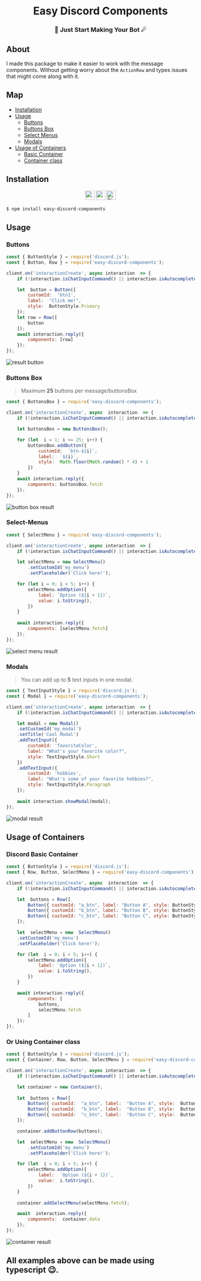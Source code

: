 <h1 align="center">
	Easy Discord Components
</h1>

<h3 align="center">
	🌠 Just Start Making Your Bot ☄
</h3>

## About
I made this package to make it easier to work with the message components. Without getting worry about the `ActionRow` and types issues that might come along with it.

## Map

 - [Installation](#installation)
 - [Usage](#usage)
	 - [Buttons](#buttons)
	 - [Buttons Box](#buttons-box)
	 -  [Select Menus](#select-menus)
	 -  [Modals](#modals)
- [Usage of Containers](#usage-of-containers)
	- [Basic Container](#discord-basic-container)
	- [Container class](#or-using-container-class)

## Installation

<div align="center">
<img src="https://img.shields.io/badge/Node js- >= 18.5-yellowgreen?style=flat&logo=node.js" alt="nodejs Badge" height="25"> 
  <img src="https://img.shields.io/badge/Npm - >= 8.12.1-yellowgreen?style=flat&logo=npm" alt="npm Badge" height="25"> 
<img src="https://img.shields.io/badge/Discord.js - >= 14.0.2-blueviolet?style=flat&logo=discord" alt="Discord Badge" height="25">
</div>

```bash
$ npm install easy-discord-components
```
	
## Usage

### Buttons
```js
const { ButtonStyle } = require('discord.js');
const { Button, Row } = require('easy-discord-components');

client.on('interactionCreate', async interaction  => {
	if (!interaction.isChatInputCommand() || interaction.isAutocomplete()) return;

	let  button = Button({
		customId:  'btn1',
		label:  "Click me!",
		style:  ButtonStyle.Primary
	});
	let row = Row([
		button	
	]);
	await interaction.reply({
		components: [row]
	});
});
```
![result button](https://github.com/albatranomar/easy-discord-components/blob/main/screenshots/button_result.png?raw=true)

### Buttons Box

> Maximum **25** buttons per message/buttonsBox

```js
const { ButtonsBox } = require('easy-discord-components');

client.on('interactionCreate', async  interaction  => {
	if (!interaction.isChatInputCommand() || interaction.isAutocomplete()) return;

	let buttonsBox = new ButtonsBox();

	for (let  i = 1; i <= 25; i++) {
		buttonsBox.addButton({
            customId:  `btn-${i}`,
            label:  `${i}`,
            style:  Math.floor(Math.random() * 4) + 1
		})
	}
	await interaction.reply({
		components: buttonsBox.fetch
	});
});
```
![button box result](https://github.com/albatranomar/easy-discord-components/blob/main/screenshots/button_box_result.png?raw=true)

### Select-Menus
```js
const { SelectMenu } = require('easy-discord-components');

client.on('interactionCreate', async interaction  => {
	if (!interaction.isChatInputCommand() || interaction.isAutocomplete()) return;

	let selectMenu = new SelectMenu()
		.setCustomId('my_menu')
		.setPlaceholder('Click here!');

	for (let i = 0; i < 5; i++) {
		selectMenu.addOption({
            label: `Option (${i + 1})`,
            value: i.toString(),
		})
	}
	
	await interaction.reply({
		components: [selectMenu.fetch]
	});
});
```
![select menu result](https://github.com/albatranomar/easy-discord-components/blob/main/screenshots/select_menu_result.png?raw=true)

### Modals

> You can add up to **5** text inputs in one modal.

```js
const { TextInputStyle } = require('discord.js');
const { Modal } = require('easy-discord-components');

client.on('interactionCreate', async interaction  => {
	if (!interaction.isChatInputCommand() || interaction.isAutocomplete()) return;

	let modal = new Modal()
	.setCustomId('my_modal')
	.setTitle('Cool Modal')
	.addTextInput({
		customId: 'favoriteColor',
		label: "What's your favorite color?",
		style: TextInputStyle.Short
	})
	.addTextInput({
		customId: 'hobbies',
		label: "What's some of your favorite hobbies?",
		style: TextInputStyle.Paragraph
	});
	
	await interaction.showModal(modal);
});
```
![modal result](https://github.com/albatranomar/easy-discord-components/blob/main/screenshots/modals_result.png?raw=true)

## Usage of Containers

### Discord Basic Container
```js
const { ButtonStyle } = require('discord.js');
const { Row, Button, SelectMenu } = require('easy-discord-components');

client.on('interactionCreate', async  interaction  => {
	if (!interaction.isChatInputCommand() || interaction.isAutocomplete()) return;

	let  buttons = Row([
		Button({ customId: "a_btn", label: "Button A", style: ButtonStyle.Success }),
		Button({ customId: "b_btn", label: "Button B", style: ButtonStyle.Danger }),
		Button({ customId: "c_btn", label: "Button C", style: ButtonStyle.Primary })
	]);

	let  selectMenu = new  SelectMenu()
	.setCustomId('my_menu')
	.setPlaceholder('Click here!');

	for (let  i = 0; i < 5; i++) {
		selectMenu.addOption({
			label: `Option (${i + 1})`,
			value: i.toString(),
		})
	}

	await interaction.reply({
		components: [
			buttons,
			selectMenu.fetch
		]
	});
});
```

###  Or Using Container class
```js
const { ButtonStyle } = require('discord.js');
const { Container, Row, Button, SelectMenu } = require('easy-discord-components');

client.on('interactionCreate', async interaction  => {
	if (!interaction.isChatInputCommand() || interaction.isAutocomplete()) return;

	let container = new Container();
	
	let  buttons = Row([
		Button({ customId:  "a_btn", label:  "Button A", style:  ButtonStyle.Success }),
		Button({ customId:  "b_btn", label:  "Button B", style:  ButtonStyle.Danger }),
		Button({ customId:  "c_btn", label:  "Button C", style:  ButtonStyle.Primary })
	]);

	container.addButtonRow(buttons);

	let  selectMenu = new  SelectMenu()
		.setCustomId('my_menu')
		.setPlaceholder('Click here!');

	for (let  i = 0; i < 5; i++) {
		selectMenu.addOption({
			label:  `Option (${i + 1})`,
			value:  i.toString(),
		})
	}
	
	container.addSelectMenu(selectMenu.fetch);

	await  interaction.reply({
		components:  container.data
	});
});
```
![container result](https://github.com/albatranomar/easy-discord-components/blob/main/screenshots/container%20result.png?raw=true)

## All examples above can be made using typescript 😉.

